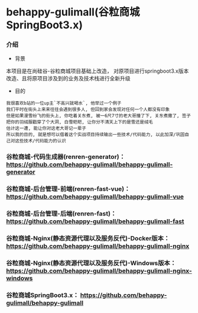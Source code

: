 # behappy-gulimall(谷粒商城 SpringBoot3.x)

### 介绍

- 背景

本项目是在尚硅谷-谷粒商城项目基础上改造， 对原项目进行springboot3.x版本改造、且将原项目涉及到的业务及技术栈进行全新升级

- 目的

```
我很喜欢b站的一位up主`不高兴就喝水`, 他举过一个例子
我们平时在街头上来来往往会遇到很多人, 但回到家会发现对任何一个人都没有印象
但是如果漫雪纷飞的街头上, 你吃着关东煮, 被一6尺7寸的老大哥撞了下, 关东煮撒了, 签子把你的羽绒服戳穿了个大洞, 白雪皑皑, 让你分不清天上下的是雪还是绒毛
估计这一遭, 能让你对这老大哥记一辈子
所以我的目的, 就是想可以借着这个实战项目持续输出一些技术/代码能力, 以此加深/巩固自己对这些技术/代码能力的认识
```

### 谷粒商城-代码生成器(renren-generator)： https://github.com/behappy-gulimall/behappy-gulimall-generator

### 谷粒商城-后台管理-前端(renren-fast-vue)： https://github.com/behappy-gulimall/behappy-gulimall-vue

### 谷粒商城-后台管理-后端(renren-fast)： https://github.com/behappy-gulimall/behappy-gulimall-fast

### 谷粒商城-Nginx(静态资源代理以及服务反代)-Docker版本： https://github.com/behappy-gulimall/behappy-gulimall-nginx

### 谷粒商城-Nginx(静态资源代理以及服务反代)-Windows版本： https://github.com/behappy-gulimall/behappy-gulimall-nginx-windows

### 谷粒商城SpringBoot3.x： https://github.com/behappy-gulimall/behappy-gulimall

